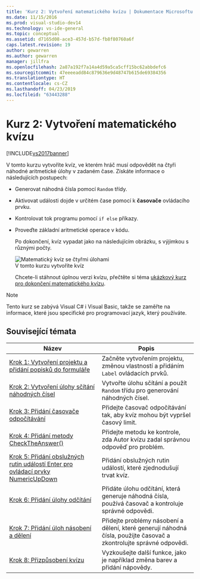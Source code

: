 ```yaml
---
title: 'Kurz 2: Vytvoření matematického kvízu | Dokumentace Microsoftu'
ms.date: 11/15/2016
ms.prod: visual-studio-dev14
ms.technology: vs-ide-general
ms.topic: conceptual
ms.assetid: d7165d08-ace3-457d-b57d-fb8f80760a6f
caps.latest.revision: 19
author: gewarren
ms.author: gewarren
manager: jillfra
ms.openlocfilehash: 2a87a192f7a14a4d59a5ca5cff15bc62abbdefc6
ms.sourcegitcommit: 47eeeeadd84c879636e9d48747b615de69384356
ms.translationtype: HT
ms.contentlocale: cs-CZ
ms.lasthandoff: 04/23/2019
ms.locfileid: "63443288"
---
```

# <a name="tutorial-2-create-a-timed-math-quiz"></a>Kurz 2: Vytvoření matematického kvízu
[!INCLUDE[vs2017banner](../includes/vs2017banner.md)]

V tomto kurzu vytvoříte kvíz, ve kterém hráč musí odpovědět na čtyři náhodné aritmetické úlohy v zadaném čase. Získáte informace o následujících postupech:  
  
- Generovat náhodná čísla pomocí `Random` třídy.  
  
- Aktivovat události dojde v určitém čase pomocí k **časovače** ovládacího prvku.  
  
- Kontrolovat tok programu pomocí `if else` příkazy.  
  
- Proveďte základní aritmetické operace v kódu.  
  
  Po dokončení, kvíz vypadat jako na následujícím obrázku, s výjimkou s různými počty.  
  
  ![Matematický kvíz se čtyřmi úlohami](../ide/media/express-finishedquiz.png "Express_FinishedQuiz")  
  V tomto kurzu vytvoříte kvíz  
  
  Chcete-li stáhnout úplnou verzi kvízu, přečtěte si téma [ukázkový kurz pro dokončení matematického kvízu](http://code.msdn.microsoft.com/Complete-Math-Quiz-8581813c).  
  
> [!NOTE]
> Tento kurz se zabývá Visual C# i Visual Basic, takže se zaměřte na informace, které jsou specifické pro programovací jazyk, který používáte.  
  
## <a name="related-topics"></a>Související témata  
  
|Název|Popis|  
|-----------|-----------------|  
|[Krok 1: Vytvoření projektu a přidání popisků do formuláře](../ide/step-1-create-a-project-and-add-labels-to-your-form.md)|Začněte vytvořením projektu, změnou vlastností a přidáním `Label` ovládacích prvků.|  
|[Krok 2: Vytvoření úlohy sčítání náhodných čísel](../ide/step-2-create-a-random-addition-problem.md)|Vytvořte úlohu sčítání a použít `Random` třídu pro generování náhodných čísel.|  
|[Krok 3: Přidání časovače odpočítávání](../ide/step-3-add-a-countdown-timer.md)|Přidejte časovač odpočítávání tak, aby kvíz mohou být vypršel časový limit.|  
|[Krok 4: Přidání metody CheckTheAnswer()](../ide/step-4-add-the-checktheanswer-parens-method.md)|Přidejte metodu ke kontrole, zda Autor kvízu zadal správnou odpověď pro problém.|  
|[Krok 5: Přidání obslužných rutin událostí Enter pro ovládací prvky NumericUpDown](../ide/step-5-add-enter-event-handlers-for-the-numericupdown-controls.md)|Přidání obslužných rutin událostí, které zjednodušují trvat kvíz.|  
|[Krok 6: Přidání úlohy odčítání](../ide/step-6-add-a-subtraction-problem.md)|Přidáte úlohu odčítání, která generuje náhodná čísla, používá časovač a kontroluje správné odpovědi.|  
|[Krok 7: Přidání úloh násobení a dělení](../ide/step-7-add-multiplication-and-division-problems.md)|Přidejte problémy násobení a dělení, které generují náhodná čísla, použijte časovač a zkontrolujte správné odpovědi.|  
|[Krok 8: Přizpůsobení kvízu](../ide/step-8-customize-the-quiz.md)|Vyzkoušejte další funkce, jako je například změna barev a přidání nápovědy.|
